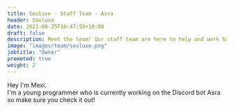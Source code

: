 ```yaml
---
title: Souluxe - Staff Team - Asra
header: Souluxe
date: 2021-08-25T10:47:58+10:00
draft: false
description: Meet the team! Our staff team are here to help and work hard to make sure your experience in Asra is as amazing as possible.
image: "images/team/souluxe.png"
jobtitle: "Owner"
promoted: true
weight: 2
---
```


Hey I'm Mexi. <br>
I'm a young programmer who is currently working on the Discord bot Asra so make sure you check it out!